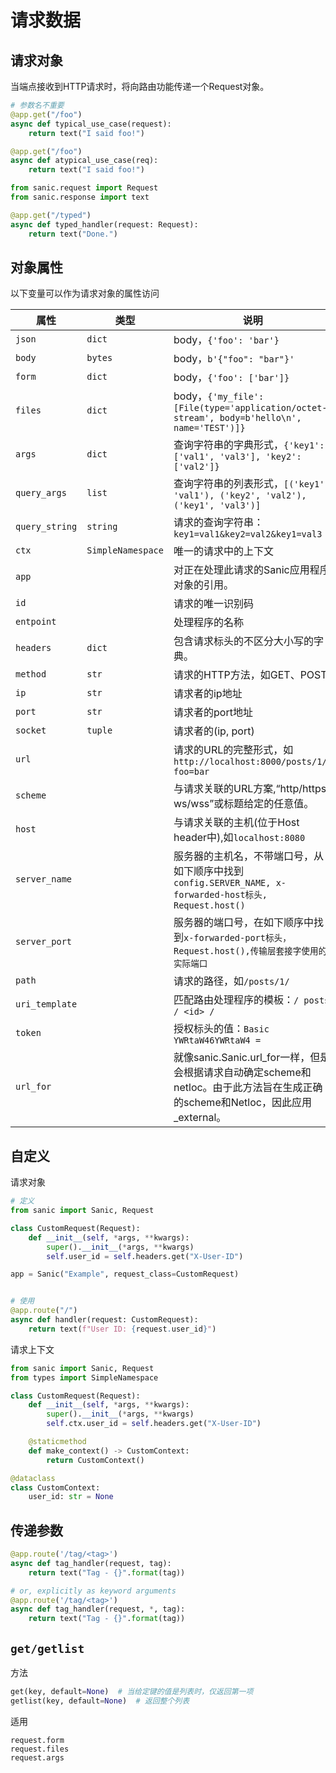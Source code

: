 # 请求数据

## 请求对象

当端点接收到HTTP请求时，将向路由功能传递一个Request对象。

```python
# 参数名不重要
@app.get("/foo")
async def typical_use_case(request):
    return text("I said foo!")

@app.get("/foo")
async def atypical_use_case(req):
    return text("I said foo!")

from sanic.request import Request
from sanic.response import text

@app.get("/typed")
async def typed_handler(request: Request):
    return text("Done.")

```

## 对象属性

以下变量可以作为请求对象的属性访问

| 属性           | 类型              | 说明                                                         |
| -------------- | ----------------- | ------------------------------------------------------------ |
| `json`         | `dict`            | body，`{'foo': 'bar'}`                                       |
| `body`         | `bytes`           | body，`b'{"foo": "bar"}'`                                    |
| `form`         | `dict`            | body，`{'foo': ['bar']}`                                     |
| `files`        | `dict`            | body，`{'my_file': [File(type='application/octet-stream', body=b'hello\n', name='TEST')]}` |
| `args`         | `dict`            | 查询字符串的字典形式，`{'key1': ['val1', 'val3'], 'key2': ['val2']}` |
| `query_args`   | `list`            | 查询字符串的列表形式，`[('key1', 'val1'), ('key2', 'val2'), ('key1', 'val3')]` |
| `query_string` | `string`          | 请求的查询字符串：`key1=val1&key2=val2&key1=val3`            |
| `ctx`          | `SimpleNamespace` | 唯一的请求中的上下文                                         |
| `app`          |                   | 对正在处理此请求的Sanic应用程序对象的引用。                  |
| `id`           |                   | 请求的唯一识别码                                             |
| `entpoint`     |                   | 处理程序的名称                                               |
| `headers`      | `dict`            | 包含请求标头的不区分大小写的字典。                           |
| `method`       | `str`             | 请求的HTTP方法，如GET、POST                                  |
| `ip`           | `str`             | 请求者的ip地址                                               |
| `port`         | `str`             | 请求者的port地址                                             |
| `socket`       | `tuple`           | 请求者的(ip, port)                                           |
| `url`          |                   | 请求的URL的完整形式，如`http://localhost:8000/posts/1/?foo=bar` |
| `scheme`       |                   | 与请求关联的URL方案,“http/https/ ws/wss”或标题给定的任意值。 |
| `host`         |                   | 与请求关联的主机(位于Host header中),如`localhost:8080`       |
| `server_name`  |                   | 服务器的主机名，不带端口号，从如下顺序中找到`config.SERVER_NAME, x-forwarded-host标头, Request.host()` |
| `server_port`  |                   | 服务器的端口号，在如下顺序中找到`x-forwarded-port标头，Request.host(),传输层套接字使用的实际端口` |
| `path`         |                   | 请求的路径，如`/posts/1/`                                    |
| `uri_template` |                   | 匹配路由处理程序的模板：`/ posts / <id> /`                   |
| `token`        |                   | 授权标头的值：`Basic YWRtaW46YWRtaW4 =`                      |
| `url_for`      |                   | 就像sanic.Sanic.url_for一样，但是会根据请求自动确定scheme和netloc。由于此方法旨在生成正确的scheme和Netloc，因此应用_external。 |

## 自定义

请求对象

```python
# 定义
from sanic import Sanic, Request

class CustomRequest(Request):
    def __init__(self, *args, **kwargs):
        super().__init__(*args, **kwargs)
        self.user_id = self.headers.get("X-User-ID")

app = Sanic("Example", request_class=CustomRequest)


# 使用
@app.route("/")
async def handler(request: CustomRequest):
    return text(f"User ID: {request.user_id}")

```

请求上下文

```python
from sanic import Sanic, Request
from types import SimpleNamespace

class CustomRequest(Request):
    def __init__(self, *args, **kwargs):
        super().__init__(*args, **kwargs)
        self.ctx.user_id = self.headers.get("X-User-ID")

    @staticmethod
    def make_context() -> CustomContext:
        return CustomContext()

@dataclass
class CustomContext:
    user_id: str = None

```

## 传递参数

```python
@app.route('/tag/<tag>')
async def tag_handler(request, tag):
    return text("Tag - {}".format(tag))

# or, explicitly as keyword arguments
@app.route('/tag/<tag>')
async def tag_handler(request, *, tag):
    return text("Tag - {}".format(tag))

```

## `get/getlist`

方法

```python
get(key, default=None)  # 当给定键的值是列表时，仅返回第一项
getlist(key, default=None)  # 返回整个列表
```

适用

```
request.form
request.files
request.args

```

